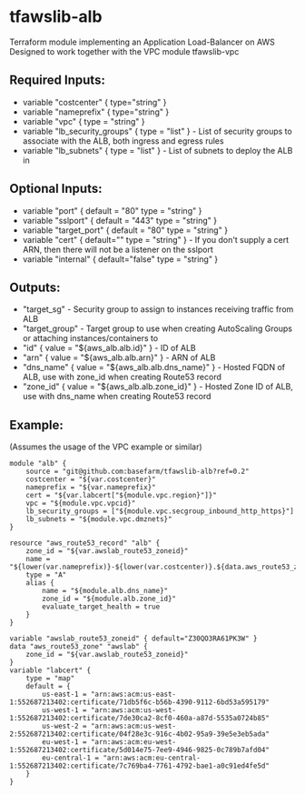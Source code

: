 # tfawslib-alb  
Terraform module implementing an Application Load-Balancer on AWS  
Designed to work together with the VPC module tfawslib-vpc  
  
## Required Inputs:  
+ variable "costcenter" { type="string" }  
+ variable "nameprefix" { type="string" }  
+ variable "vpc" { type = "string" }  
+ variable "lb_security_groups" { type = "list" } - List of security groups to associate with the ALB, both ingress and egress rules  
+ variable "lb_subnets" { type = "list" } - List of subnets to deploy the ALB in  
  
## Optional Inputs:  
+ variable "port" { default = "80" type = "string" }  
+ variable "sslport" { default = "443" type = "string" }  
+ variable "target_port" { default = "80" type = "string" }  
+ variable "cert" { default="" type = "string" } - If you don't supply a cert ARN, then there will not be a listener on the sslport  
+ variable "internal" { default="false" type = "string" }  
  
## Outputs:  
+ "target_sg" - Security group to assign to instances receiving traffic from ALB  
+ "target_group" - Target group to use when creating AutoScaling Groups or attaching instances/containers to  
+ "id" { value = "${aws_alb.alb.id}" } - ID of ALB  
+ "arn" { value = "${aws_alb.alb.arn}" } - ARN of ALB  
+ "dns_name" { value = "${aws_alb.alb.dns_name}" } - Hosted FQDN of ALB, use with zone_id when creating Route53 record  
+ "zone_id" { value = "${aws_alb.alb.zone_id}" } - Hosted Zone ID of ALB, use with dns_name when creating Route53 record  

## Example:  
(Assumes the usage of the VPC example or similar)  
```hcl
module "alb" {
    source = "git@github.com:basefarm/tfawslib-alb?ref=0.2"
    costcenter = "${var.costcenter}"
    nameprefix = "${var.nameprefix}"
    cert = "${var.labcert["${module.vpc.region}"]}"
    vpc = "${module.vpc.vpcid}"
    lb_security_groups = ["${module.vpc.secgroup_inbound_http_https}"]
    lb_subnets = "${module.vpc.dmznets}"
}

resource "aws_route53_record" "alb" {
    zone_id = "${var.awslab_route53_zoneid}"
    name = "${lower(var.nameprefix)}-${lower(var.costcenter)}.${data.aws_route53_zone.awslab.name}"
    type = "A"
    alias {
        name = "${module.alb.dns_name}"
        zone_id = "${module.alb.zone_id}"
        evaluate_target_health = true
    }
}

variable "awslab_route53_zoneid" { default="Z30QO3RA61PK3W" }
data "aws_route53_zone" "awslab" {
    zone_id = "${var.awslab_route53_zoneid}"
}
variable "labcert" {
    type = "map"
    default = {
        us-east-1 = "arn:aws:acm:us-east-1:552687213402:certificate/71db5f6c-b56b-4390-9112-6bd53a595179"
        us-west-1 = "arn:aws:acm:us-west-1:552687213402:certificate/7de30ca2-8cf0-460a-a87d-5535a0724b85"
        us-west-2 = "arn:aws:acm:us-west-2:552687213402:certificate/04f28e3c-916c-4b02-95a9-39e5e3eb5ada"
        eu-west-1 = "arn:aws:acm:eu-west-1:552687213402:certificate/5d014e75-7ee9-4946-9825-0c789b7afd04"
        eu-central-1 = "arn:aws:acm:eu-central-1:552687213402:certificate/7c769ba4-7761-4792-bae1-a0c91ed4fe5d"
    }
}
```